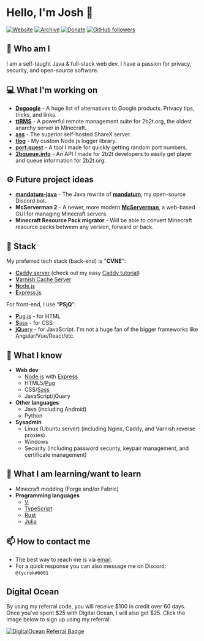 # Hello, I'm Josh :rocket:

[![Website](https://img.shields.io/badge/-Check%20out%20my%20website-00BCD4)](https://tycrek.com/)
[![Archive](https://img.shields.io/badge/-Visit%20my%20project%20archive-EF6C00)](https://github.com/tycrek-archive)
[![Donate](https://img.shields.io/badge/Support%20me%20on-Patreon-FF424D?logo=patreon)](https://www.patreon.com/tycrek)
[![GitHub followers](https://img.shields.io/github/followers/tycrek?style=social)](https://github.com/tycrek?tab=followers)

## :raised_eyebrow: Who am I

I am a self-taught Java & full-stack web dev. I have a passion for privacy, security, and open-source software.

## :computer: What I'm working on

- **[Degoogle](https://github.com/tycrek/degoogle)** - A huge list of alternatives to Google products. Privacy tips, tricks, and links.
- **[ttRMS](https://ttrms.io/)** - A powerful remote management suite for 2b2t.org, the oldest anarchy server in Minecraft.
- **[ass](https://github.com/tycrek/ass)** - The superior self-hosted ShareX server.
- **[tlog](https://github.com/tycrek/tlog)** - My custom Node.js logger library.
- **[port.quest](https://port.quest/)** - A tool I made for quickly getting random port numbers.
- **[2bqueue.info](https://2bqueue.info)** - An API I made for 2b2t developers to easily get player and queue information for 2b2t.org.

## :gear: Future project ideas

- **[mandatum-java](https://github.com/tycrek/mandatum-java)** - The Java rewrite of **[mandatum](https://github.com/tycrek/mandatum)**, my open-source Discord bot.
- **McServerman 2** - A newer, more modern **[McServerman](https://github.com/tycrek/mcserverman)**, a web-based GUI for managing Minecraft servers.
- **Minecraft Resource Pack migrator** - Will be able to convert Minecraft resource packs between any version, forward or back.

## :gem: Stack

My preferred tech stack (back-end) is "**CVNE**":

- [**C**addy server](https://caddyserver.com/) (check out my easy [Caddy tutorial](https://jmoore.dev/tutorials/2021/03/caddy-express-reverse-proxy/))
- [**V**arnish Cache Server](https://varnish-cache.org/)
- [**N**ode.js](https://nodejs.org/)
- [**E**xpress.js](https://expressjs.com/)

For front-end, I use "**PSjQ**":

- [**P**ug.js](https://pugjs.org/api/getting-started.html) - for HTML
- [**S**ass](https://sass-lang.com/) - for CSS
- [**jQ**uery](https://jquery.com/) - for JavaScript. I'm not a huge fan of the bigger frameworks like Angular/Vue/React/etc.

## :brain: What I know

- **Web dev**
  - [Node.js](https://nodejs.org/) with [Express](https://expressjs.com/)
  - HTML5/[Pug](https://pugjs.org/)
  - CSS/[Sass](https://sass-lang.com/)
  - JavaScript/jQuery
- **Other languages**
  - Java (including Android)
  - Python
- **Sysadmin**
  - Linux (Ubuntu server) (including Nginx, Caddy, and Varnish reverse proxies)
  - Windows
  - Security (including password security, keypair management, and certificate management)

## :book: What I am learning/want to learn

- Minecraft modding (Forge and/or Fabric)
- **Programming languages**
  - [V](https://vlang.io/)
  - [TypeScript](https://www.typescriptlang.org/)
  - [Rust](https://www.rust-lang.org/)
  - [Julia](https://julialang.org/)

## :mailbox: How to contact me

- The best way to reach me is via [email](mailto:josh.moore@jmoore.dev).
- For a quick response you can also message me on Discord: `@tycrek#0001`

## Digital Ocean

By using my referral code, you will receive $100 in credit over 60 days. Once you've spent $25 with Digital Ocean, I will also get $25. Click the image below to sign up using my referral:

[![DigitalOcean Referral Badge](https://web-platforms.sfo2.digitaloceanspaces.com/WWW/Badge%203.svg)](https://www.digitalocean.com/?refcode=1588de8d402c&utm_campaign=Referral_Invite&utm_medium=Referral_Program&utm_source=badge)

